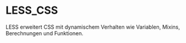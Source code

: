 # LESS_CSS
LESS erweitert CSS mit dynamischem Verhalten wie Variablen, Mixins, Berechnungen und Funktionen. 
